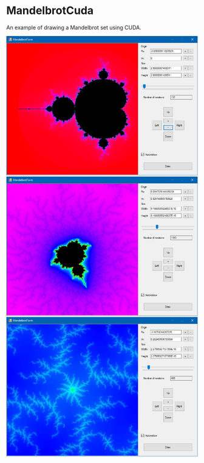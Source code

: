 # MandelbrotCuda
An example of drawing a Mandelbrot set using CUDA.

![alt text](https://github.com/unimator/MandelbrotCuda/blob/master/s1.jpg)
![alt text](https://github.com/unimator/MandelbrotCuda/blob/master/s2.jpg)
![alt text](https://github.com/unimator/MandelbrotCuda/blob/master/s3.jpg)

